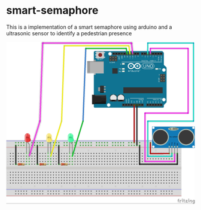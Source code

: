 # smart-semaphore
This is a implementation of a smart semaphore using arduino and a ultrasonic sensor to identify a pedestrian presence

![alt text](https://github.com/andre1393/smart-semaphore/blob/master/sketch/sketch_image.jpg)
